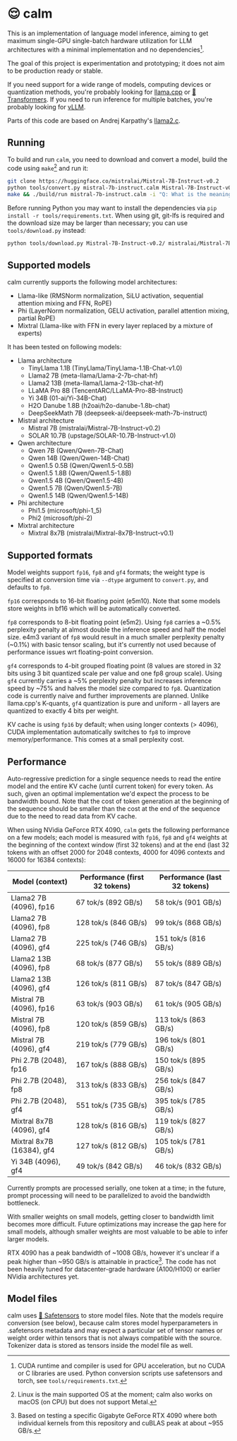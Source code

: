 # 😌 calm

This is an implementation of language model inference, aiming to get maximum single-GPU single-batch hardware utilization for LLM architectures with a minimal implementation and no dependencies[^1].

The goal of this project is experimentation and prototyping; it does not aim to be production ready or stable.

If you need support for a wide range of models, computing devices or quantization methods, you're probably looking for [llama.cpp](https://github.com/ggerganov/llama.cpp) or [🤗 Transformers](https://github.com/huggingface/transformers). If you need to run inference for multiple batches, you're probably looking for [vLLM](https://github.com/vllm-project/vllm).

Parts of this code are based on Andrej Karpathy's [llama2.c](https://github.com/karpathy/llama2.c).

## Running

To build and run `calm`, you need to download and convert a model, build the code using `make`[^2] and run it:

```sh
git clone https://huggingface.co/mistralai/Mistral-7B-Instruct-v0.2
python tools/convert.py mistral-7b-instruct.calm Mistral-7B-Instruct-v0.2/
make && ./build/run mistral-7b-instruct.calm -i "Q: What is the meaning of life?" -t 0
```

Before running Python you may want to install the dependencies via `pip install -r tools/requirements.txt`. When using git, git-lfs is required and the download size may be larger than necessary; you can use `tools/download.py` instead:

```sh
python tools/download.py Mistral-7B-Instruct-v0.2/ mistralai/Mistral-7B-Instruct-v0.2
```

## Supported models

calm currently supports the following model architectures:

- Llama-like (RMSNorm normalization, SiLU activation, sequential attention mixing and FFN, RoPE)
- Phi (LayerNorm normalization, GELU activation, parallel attention mixing, partial RoPE)
- Mixtral (Llama-like with FFN in every layer replaced by a mixture of experts)

It has been tested on following models:

- Llama architecture
  - TinyLlama 1.1B (TinyLlama/TinyLlama-1.1B-Chat-v1.0)
  - Llama2 7B (meta-llama/Llama-2-7b-chat-hf)
  - Llama2 13B (meta-llama/Llama-2-13b-chat-hf)
  - LLaMA Pro 8B (TencentARC/LLaMA-Pro-8B-Instruct)
  - Yi 34B (01-ai/Yi-34B-Chat)
  - H2O Danube 1.8B (h2oai/h2o-danube-1.8b-chat)
  - DeepSeekMath 7B (deepseek-ai/deepseek-math-7b-instruct)
- Mistral architecture
  - Mistral 7B (mistralai/Mistral-7B-Instruct-v0.2)
  - SOLAR 10.7B (upstage/SOLAR-10.7B-Instruct-v1.0)
- Qwen architecture
  - Qwen 7B (Qwen/Qwen-7B-Chat)
  - Qwen 14B (Qwen/Qwen-14B-Chat)
  - Qwen1.5 0.5B (Qwen/Qwen1.5-0.5B)
  - Qwen1.5 1.8B (Qwen/Qwen1.5-1.8B)
  - Qwen1.5 4B (Qwen/Qwen1.5-4B)
  - Qwen1.5 7B (Qwen/Qwen1.5-7B)
  - Qwen1.5 14B (Qwen/Qwen1.5-14B)
- Phi architecture
  - Phi1.5 (microsoft/phi-1_5)
  - Phi2 (microsoft/phi-2)
- Mixtral architecture
  - Mixtral 8x7B (mistralai/Mixtral-8x7B-Instruct-v0.1)

## Supported formats

Model weights support `fp16`, `fp8` and `gf4` formats; the weight type is specified at conversion time via `--dtype` argument to `convert.py`, and defaults to `fp8`.

`fp16` corresponds to 16-bit floating point (e5m10). Note that some models store weights in bf16 which will be automatically converted.

`fp8` corresponds to 8-bit floating point (e5m2). Using `fp8` carries a ~0.5% perplexity penalty at almost double the inference speed and half the model size. e4m3 variant of `fp8` would result in a much smaller perplexity penalty (~0.1%) with basic tensor scaling, but it's currently not used because of performance issues wrt floating-point conversion.

`gf4` corresponds to 4-bit grouped floating point (8 values are stored in 32 bits using 3 bit quantized scale per value and one fp8 group scale). Using `gf4` currently carries a ~5% perplexity penalty but increases inference speed by ~75% and halves the model size compared to `fp8`. Quantization code is currently naive and further improvements are planned. Unlike llama.cpp's K-quants, `gf4` quantization is pure and uniform - all layers are quantized to exactly 4 bits per weight.

KV cache is using `fp16` by default; when using longer contexts (> 4096), CUDA implementation automatically switches to `fp8` to improve memory/performance. This comes at a small perplexity cost.

## Performance

Auto-regressive prediction for a single sequence needs to read the entire model and the entire KV cache (until current token) for every token. As such, given an optimal implementation we'd expect the process to be bandwidth bound. Note that the cost of token generation at the beginning of the sequence should be smaller than the cost at the end of the sequence due to the need to read data from KV cache.

When using NVidia GeForce RTX 4090, `calm` gets the following performance on a few models; each model is measured with `fp16`, `fp8` and `gf4` weights at the beginning of the context window (first 32 tokens) and at the end (last 32 tokens with an offset 2000 for 2048 contexts, 4000 for 4096 contexts and 16000 for 16384 contexts):

| Model (context) | Performance (first 32 tokens) | Performance (last 32 tokens) |
| ----------- | ----------- | ----------- |
| Llama2 7B (4096), fp16 | 67 tok/s (892 GB/s) | 58 tok/s (901 GB/s) |
| Llama2 7B (4096), fp8 | 128 tok/s (846 GB/s) | 99 tok/s (868 GB/s) |
| Llama2 7B (4096), gf4 | 225 tok/s (746 GB/s) | 151 tok/s (816 GB/s) |
| Llama2 13B (4096), fp8 | 68 tok/s (877 GB/s) | 55 tok/s (889 GB/s) |
| Llama2 13B (4096), gf4 | 126 tok/s (811 GB/s) | 87 tok/s (847 GB/s) |
| Mistral 7B (4096), fp16 | 63 tok/s (903 GB/s) | 61 tok/s (905 GB/s) |
| Mistral 7B (4096), fp8 | 120 tok/s (859 GB/s) | 113 tok/s (863 GB/s) |
| Mistral 7B (4096), gf4 | 219 tok/s (779 GB/s) | 196 tok/s (801 GB/s) |
| Phi 2.7B (2048), fp16 | 167 tok/s (888 GB/s) | 150 tok/s (895 GB/s) |
| Phi 2.7B (2048), fp8 | 313 tok/s (833 GB/s) | 256 tok/s (847 GB/s) |
| Phi 2.7B (2048), gf4 | 551 tok/s (735 GB/s) | 395 tok/s (785 GB/s) |
| Mixtral 8x7B (4096), gf4 | 128 tok/s (816 GB/s) | 119 tok/s (827 GB/s) |
| Mixtral 8x7B (16384), gf4 | 127 tok/s (812 GB/s) | 105 tok/s (781 GB/s) |
| Yi 34B (4096), gf4 | 49 tok/s (842 GB/s) | 46 tok/s (832 GB/s) |

Currently prompts are processed serially, one token at a time; in the future, prompt processing will need to be parallelized to avoid the bandwidth bottleneck.

With smaller weights on small models, getting closer to bandwidth limit becomes more difficult. Future optimizations may increase the gap here for small models, although smaller weights are most valuable to be able to infer larger models.

RTX 4090 has a peak bandwidth of ~1008 GB/s, however it's unclear if a peak higher than ~950 GB/s is attainable in practice[^3]. The code has not been heavily tuned for datacenter-grade hardware (A100/H100) or earlier NVidia architectures yet.

## Model files

calm uses [🤗 Safetensors](https://huggingface.co/docs/safetensors/index) to store model files. Note that the models require conversion (see below), because calm stores model hyperparameters in .safetensors metadata and may expect a particular set of tensor names or weight order within tensors that is not always compatible with the source. Tokenizer data is stored as tensors inside the model file as well.

[^1]: CUDA runtime and compiler is used for GPU acceleration, but no CUDA or C libraries are used. Python conversion scripts use safetensors and torch, see `tools/requirements.txt`.
[^2]: Linux is the main supported OS at the moment; calm also works on macOS (on CPU) but does not support Metal.
[^3]: Based on testing a specific Gigabyte GeForce RTX 4090 where both individual kernels from this repository and cuBLAS peak at about ~955 GB/s.
